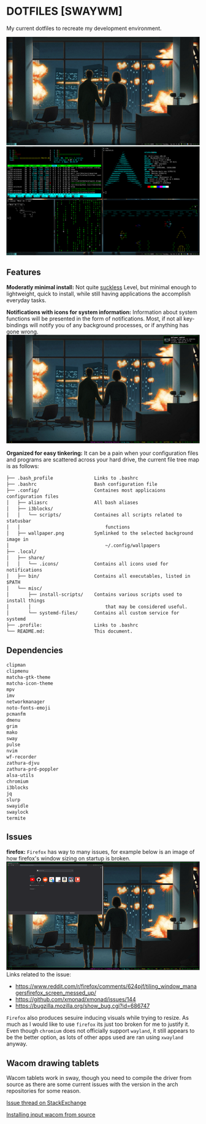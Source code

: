 DOTFILES [SWAYWM]
=================
My current dotfiles to recreate my development environment.

![Clean image of my desktop](images/clean.png)
![Busy image of my desktop](images/busy.png)

Features
--------

**Moderatly minimal install:**
Not quite [suckless](https://suckless.org) Level, but minimal enough to
lightweight, quick to install, while still having applications the accomplish
everyday tasks. 

**Notifications with icons for system information:**
Information about system functions will be presented in the form of
notifications. Most, if not all key-bindings will notify you of any background
processes, or if anything has gone wrong.
![Image of notifications](images/notification.png)

**Organized for easy tinkering:**
It can be a pain when your configuration files and programs are scattered across
your hard drive, the current file tree map is as follows:
```
├── .bash_profile				Links to .bashrc
├── .bashrc						Bash configuration file
├── .config/					Containes most applicaions configuration files	
│   ├── aliasrc					All bash aliases
│   ├── i3blocks/
│   │   └── scripts/			Containes all scripts related to statusbar
│	│ 								functions
│   ├── wallpaper.png			Symlinked to the selected background image in
│									~/.config/wallpapers
├── .local/
│   ├── share/
│ 	│ 	└── .icons/				Contains all icons used for notifications
│   ├── bin/					Contains all executables, listed in $PATH
│   └── misc/
│       ├── install-scripts/	Contains various scripts used to install things
│		│ 							that may be considered useful.
│       └── systemd-files/		Contains all custom service for systemd
├── .profile:					Links to .bashrc
└── README.md:					This document.
```

Dependencies
------------
```
clipman
clipmenu
matcha-gtk-theme
matcha-icon-theme
mpv
imv
networkmanager
noto-fonts-emoji
pcmanfm
dmenu
grim
mako
sway
pulse
nvim
wf-recorder
zathura-djvu
zathura-prd-poppler
alsa-utils
chromium
i3blocks
jq
slurp
swayidle
swaylock
termite
```

Issues
------
**firefox:**
`Firefox` has way to many issues, for example below is an image of how firefox's
window sizing on startup is broken. 
![image of firefox window issues](images/firefox.png)
Links related to the issue:

* https://www.reddit.com/r/firefox/comments/624pjf/tiling_window_managersfirefox_screen_messed_up/
* https://github.com/xmonad/xmonad/issues/144
* https://bugzilla.mozilla.org/show_bug.cgi?id=686747

`Firefox` also produces sesuire inducing visuals while trying to resize. As much
as I would like to use `firefox` its just too broken for me to justify it. Even
though `chromium` does not officially support `wayland`, it still appears to be the
better option, as lots of other apps used are ran using `xwayland` anyway.

Wacom drawing tablets
---------------------
Wacom tablets work in sway, though you need to compile the driver from source
as there are some current issues with the version in the arch repositories
for some reason.

[Issue thread on StackExchange](https://askubuntu.com/questions/1063779/my-wacom-one-device-is-not-working)


[Installing input wacom from source](https://github.com/linuxwacom/input-wacom/wiki/Installing-input-wacom-from-source)

